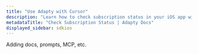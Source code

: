 ```yaml
---
title: "Use Adapty with Cursor"
description: "Learn how to check subscription status in your iOS app with Adapty."
metadataTitle: "Check Subscription Status | Adapty Docs"
displayed_sidebar: sdkios
---
```



Adding docs, prompts, MCP, etc.